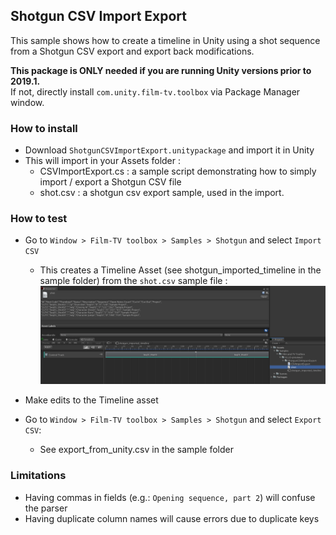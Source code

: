 Shotgun CSV Import Export
--------------------------

This sample shows how to create a timeline in Unity using a shot sequence from a Shotgun CSV export and export back modifications.

**This package is ONLY needed if you are running Unity versions prior to 2019.1.**  
If not, directly install `com.unity.film-tv.toolbox` via Package Manager window.

### How to install

* Download `ShotgunCSVImportExport.unitypackage` and import it in Unity
* This will import in your Assets folder :
    * CSVImportExport.cs : a sample script demonstrating how to simply import / export a Shotgun CSV file
    * shot.csv : a shotgun csv export sample, used in the import.

### How to test

* Go to `Window > Film-TV toolbox > Samples > Shotgun` and select `Import CSV`
    * This creates a Timeline Asset (see shotgun_imported_timeline in the sample folder) from the `shot.csv` sample file :
    ![Package Manager UI](../com.unity.film-tv.toolbox/Documentation~/images/ShotgunCSVImportResultTimeline.png)

* Make edits to the Timeline asset

* Go to `Window > Film-TV toolbox > Samples > Shotgun` and select `Export CSV`:
    * See export_from_unity.csv in the sample folder

### Limitations

* Having commas in fields (e.g.: `Opening sequence, part 2`) will confuse the parser
* Having duplicate column names will cause errors due to duplicate keys